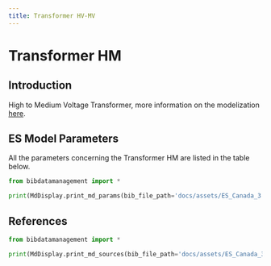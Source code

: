 ```yaml
---
title: Transformer HV-MV
---
```


# Transformer HM

## Introduction

High to Medium Voltage Transformer, more information on the
modelization [here](https://gitlab.com/ipese/on-the-role-of-energy-infrastructure-in-the-energy-transition/-/tree/main/03_Infrastructure-Documentation/01_Electricity-infrastructure?ref_type=heads).

## ES Model Parameters

All the parameters concerning the Transformer HM are listed in the table
below.

```python exec="on"
from bibdatamanagement import *

print(MdDisplay.print_md_params(bib_file_path='docs/assets/ES_Canada_3.bib', filter_entry='TRAFO_HM'))
```

## References

```python exec="on"
from bibdatamanagement import *

print(MdDisplay.print_md_sources(bib_file_path='docs/assets/ES_Canada_3.bib', filter_entry='TRAFO_HM'))
```
